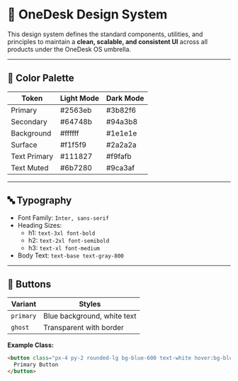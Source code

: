 # 🧩 OneDesk Design System

This design system defines the standard components, utilities, and principles to maintain a **clean, scalable, and consistent UI** across all products under the OneDesk OS umbrella.

---

## 🎨 Color Palette

| Token         | Light Mode     | Dark Mode     |
|---------------|----------------|----------------|
| Primary       | #2563eb        | #3b82f6        |
| Secondary     | #64748b        | #94a3b8        |
| Background    | #ffffff        | #1e1e1e        |
| Surface       | #f1f5f9        | #2a2a2a        |
| Text Primary  | #111827        | #f9fafb        |
| Text Muted    | #6b7280        | #9ca3af        |

---

## 🔤 Typography

- Font Family: `Inter, sans-serif`
- Heading Sizes:  
  - h1: `text-3xl font-bold`  
  - h2: `text-2xl font-semibold`  
  - h3: `text-xl font-medium`
- Body Text: `text-base text-gray-800`

---

## 🔘 Buttons

| Variant | Styles |
|--------|--------|
| `primary` | Blue background, white text |
| `ghost` | Transparent with border |

**Example Class:**
```html
<button class="px-4 py-2 rounded-lg bg-blue-600 text-white hover:bg-blue-700">
  Primary Button
</button>